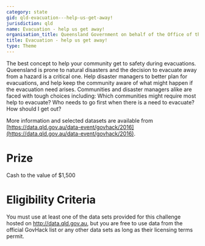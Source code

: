 ```yaml
---
category: state
gid: qld-evacuation---help-us-get-away!
jurisdiction: qld
name: Evacuation - help us get away!
organisation_title: Queensland Government on behalf of the Office of the Inspector-General Emergency Management
title: Evacuation - help us get away!
type: Theme
---
```


The best concept to help your community get to safety during evacuations. Queensland is prone to natural disasters and the decision to evacuate away from a hazard is a critical one. Help disaster managers to better plan for evacuations, and help keep the community aware of what might happen if the evacuation need arises. Communities and disaster managers alike are faced with tough choices including: Which communities might require most help to evacuate? Who needs to go first when there is a need to evacuate? How should I get out?

More information and selected datasets are available from [https://data.qld.gov.au/data-event/govhack/2016](https://data.qld.gov.au/data-event/govhack/2016).

# Prize
Cash to the value of $1,500

# Eligibility Criteria
You must use at least one of the data sets provided for this challenge hosted on http://data.qld.gov.au, but you are free to use data from the official GovHack list or any other data sets as long as their licensing terms permit.